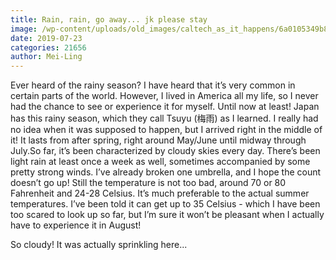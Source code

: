 ```yaml
---
title: Rain, rain, go away... jk please stay
image: /wp-content/uploads/old_images/caltech_as_it_happens/6a0105349b8251970b0240a4be3326200b.jpg
date: 2019-07-23
categories: 21656
author: Mei-Ling
---
```


Ever heard of the rainy season? I have heard that it’s very common in certain parts of the world. However, I lived in America all my life, so I never had the chance to see or experience it for myself. Until now at least! Japan has this rainy season, which they call Tsuyu (梅雨) as I learned. I really had no idea when it was supposed to happen, but I arrived right in the middle of it! It lasts from after spring, right around May/June until midway through July.So far, it’s been characterized by cloudy skies every day. There’s been light rain at least once a week as well, sometimes accompanied by some pretty strong winds. I’ve already broken one umbrella, and I hope the count doesn’t go up! Still the temperature is not too bad, around 70 or 80 Fahrenheit and 24-28 Celsius. It’s much preferable to the actual summer temperatures. I’ve been told it can get up to 35 Celsius - which I have been too scared to look up so far, but I’m sure it won’t be pleasant when I actually have to experience it in August!

So cloudy! It was actually sprinkling here...

